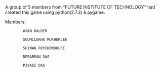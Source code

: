 A group of 5 members from "FUTURE INSTITUTE OF TECHNOLOGY" had created this game using python(2.7.3) & pygame.

Members:

            AYAN HALDER

            SOUMILEKHA MUKHERJEE

            SHINAN ROYCHOWDHURI

            DEBARPAN DAS
            
            PIYASI DAS
